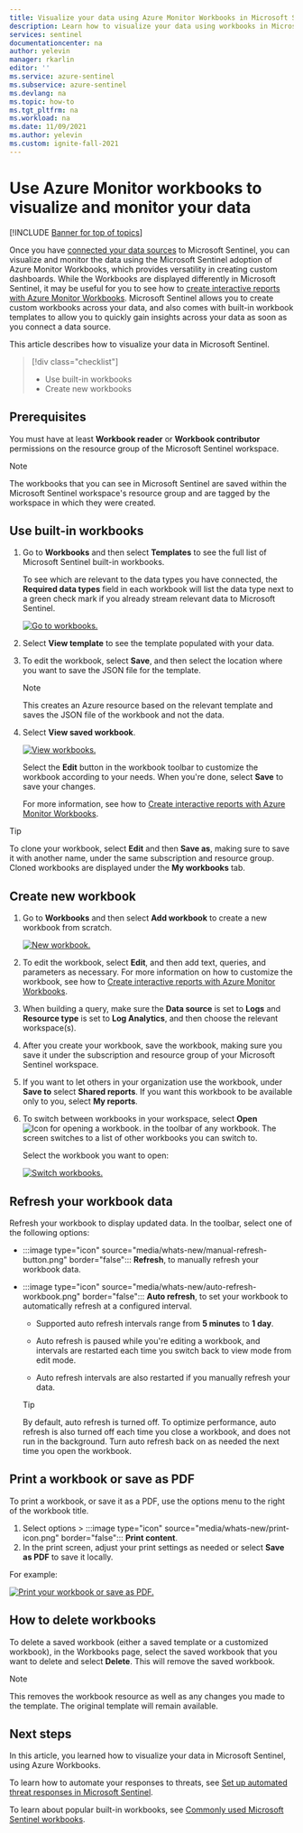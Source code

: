 ```yaml
---
title: Visualize your data using Azure Monitor Workbooks in Microsoft Sentinel | Microsoft Docs
description: Learn how to visualize your data using workbooks in Microsoft Sentinel.
services: sentinel
documentationcenter: na
author: yelevin
manager: rkarlin
editor: ''
ms.service: azure-sentinel
ms.subservice: azure-sentinel
ms.devlang: na
ms.topic: how-to
ms.tgt_pltfrm: na
ms.workload: na
ms.date: 11/09/2021
ms.author: yelevin
ms.custom: ignite-fall-2021
---
```


# Use Azure Monitor workbooks to visualize and monitor your data

[!INCLUDE [Banner for top of topics](./includes/banner.md)]

Once you have [connected your data sources](quickstart-onboard.md) to Microsoft Sentinel, you can visualize and monitor the data using the Microsoft Sentinel adoption of Azure Monitor Workbooks, which provides versatility in creating custom dashboards. While the Workbooks are displayed differently in Microsoft Sentinel, it may be useful for you to see how to [create interactive reports with Azure Monitor Workbooks](../azure-monitor/visualize/workbooks-overview.md). Microsoft Sentinel allows you to create custom workbooks across your data, and also comes with built-in workbook templates to allow you to quickly gain insights across your data as soon as you connect a data source.

This article describes how to visualize your data in Microsoft Sentinel.

> [!div class="checklist"]
> * Use built-in workbooks
> * Create new workbooks

## Prerequisites

You must have at least **Workbook reader** or **Workbook contributor** permissions on the resource group of the Microsoft Sentinel workspace.

> [!NOTE]
> The workbooks that you can see in Microsoft Sentinel are saved within the Microsoft Sentinel workspace's resource group and are tagged by the workspace in which they were created.

## Use built-in workbooks

1. Go to **Workbooks** and then select **Templates** to see the full list of Microsoft Sentinel built-in workbooks. 

    To see which are relevant to the data types you have connected, the **Required data types** field in each workbook will list the data type next to a green check mark if you already stream relevant data to Microsoft Sentinel.

    [ ![Go to workbooks.](media/tutorial-monitor-data/access-workbooks.png) ](media/tutorial-monitor-data/access-workbooks.png#lightbox)

1. Select **View template** to see the template populated with your data.

1. To edit the workbook, select **Save**, and then select the location where you want to save the JSON file for the template.

   > [!NOTE]
   > This creates an Azure resource based on the relevant template and saves the JSON file of the workbook and not the data.


1. Select **View saved workbook**. 

    [ ![View workbooks.](media/tutorial-monitor-data/workbook-graph.png) ](media/tutorial-monitor-data/workbook-graph.png#lightbox)

    Select the **Edit** button in the workbook toolbar to customize the workbook according to your needs. When you're done, select **Save** to save your changes.

    For more information, see how to [Create interactive reports with Azure Monitor Workbooks](../azure-monitor/visualize/workbooks-overview.md).

> [!TIP]
> To clone your workbook, select **Edit** and then **Save as**, making sure to save it with another name, under the same subscription and resource group.
> Cloned workbooks are displayed under the **My workbooks** tab.
>
## Create new workbook

1. Go to **Workbooks** and then select **Add workbook** to create a new workbook from scratch.

    [ ![New workbook.](media/tutorial-monitor-data/create-workbook.png) ](media/tutorial-monitor-data/create-workbook.png#lightbox)

1. To edit the workbook, select **Edit**, and then add text, queries, and parameters as necessary. For more information on how to customize the workbook, see how to [Create interactive reports with Azure Monitor Workbooks](../azure-monitor/visualize/workbooks-overview.md). 

1. When building a query, make sure the **Data source** is set to **Logs** and **Resource type** is set to **Log Analytics**, and then choose the relevant workspace(s). 

1. After you create your workbook, save the workbook, making sure you save it under the subscription and resource group of your Microsoft Sentinel workspace.

1. If you want to let others in your organization use the workbook, under **Save to** select **Shared reports**. If you want this workbook to be available only to you, select **My reports**.

1. To switch between workbooks in your workspace, select **Open** ![Icon for opening a workbook.](./media/tutorial-monitor-data/switch.png) in the toolbar of any workbook. The screen switches to a list of other workbooks you can switch to.

    Select the workbook you want to open:

    [ ![Switch workbooks.](media/tutorial-monitor-data/switch-workbooks.png) ](media/tutorial-monitor-data/switch-workbooks.png#lightbox)

## Refresh your workbook data

Refresh your workbook to display updated data. In the toolbar, select one of the following options:

- :::image type="icon" source="media/whats-new/manual-refresh-button.png" border="false"::: **Refresh**, to manually refresh your workbook data.

- :::image type="icon" source="media/whats-new/auto-refresh-workbook.png" border="false"::: **Auto refresh**, to set your workbook to automatically refresh at a configured interval.

    - Supported auto refresh intervals range from **5 minutes** to **1 day**.

    - Auto refresh is paused while you're editing a workbook, and intervals are restarted each time you switch back to view mode from edit mode.

    - Auto refresh intervals are also restarted if you manually refresh your data.

    > [!TIP]
    > By default, auto refresh is turned off. To optimize performance, auto refresh is also turned off each time you close a workbook, and does not run in the background. Turn auto refresh back on as needed the next time you open the workbook.
    >

## Print a workbook or save as PDF

To print a workbook, or save it as a PDF, use the options menu to the right of the workbook title.

1. Select options > :::image type="icon" source="media/whats-new/print-icon.png" border="false"::: **Print content**. 
2. In the print screen, adjust your print settings as needed or select **Save as PDF** to save it locally.

For example:

[ ![Print your workbook or save as PDF.](media/whats-new/print-workbook.png) ](media/whats-new/print-workbook.png#lightbox)

## How to delete workbooks

To delete a saved workbook (either a saved template or a customized workbook), in the Workbooks page, select the saved workbook that you want to delete and select **Delete**. This will remove the saved workbook.

> [!NOTE]
> This removes the workbook resource as well as any changes you made to the template. The original template will remain available.

## Next steps

In this article, you learned how to visualize your data in Microsoft Sentinel, using Azure Workbooks.

To learn how to automate your responses to threats, see [Set up automated threat responses in Microsoft Sentinel](tutorial-respond-threats-playbook.md).

To learn about popular built-in workbooks, see [Commonly used Microsoft Sentinel workbooks](top-workbooks.md). 
